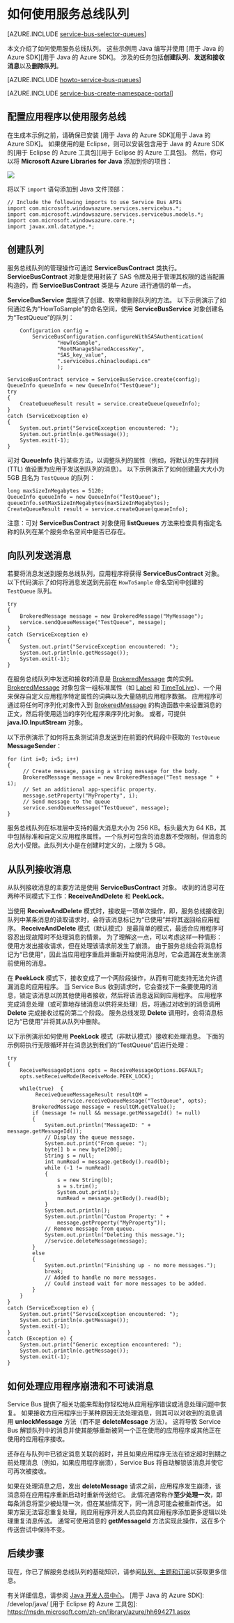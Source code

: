 <properties
    pageTitle="如何通过 Java 使用服务总线队列 | Azure"
    description="了解如何在 Azure 中使用服务总线队列。 用 Java 编写的代码示例。"
    services="service-bus"
    documentationCenter="java"
    authors="sethmanheim"
    manager="timlt"
    translationtype="Human Translation" />
<tags
    ms.service="service-bus"
    ms.workload="na"
    ms.tgt_pltfrm="na"
    ms.devlang="Java"
    ms.topic="article"
    ms.date="01/11/2017"
    wacn.date="04/17/2017"
    ms.author="sethm"
    ms.sourcegitcommit="7cc8d7b9c616d399509cd9dbdd155b0e9a7987a8"
    ms.openlocfilehash="2319d1c1b681730bbd9776baf7104c975ee670a7"
    ms.lasthandoff="04/07/2017" />

# <a name="how-to-use-service-bus-queues"></a>如何使用服务总线队列

[AZURE.INCLUDE [service-bus-selector-queues](../../includes/service-bus-selector-queues.md)]

本文介绍了如何使用服务总线队列。 这些示例用 Java 编写并使用 [用于 Java 的 Azure SDK][用于 Java 的 Azure SDK]。 涉及的任务包括**创建队列**、**发送和接收消息**以及**删除队列**。

[AZURE.INCLUDE [howto-service-bus-queues](../../includes/howto-service-bus-queues.md)]

[AZURE.INCLUDE [service-bus-create-namespace-portal](../../includes/service-bus-create-namespace-portal.md)]

## <a name="configure-your-application-to-use-service-bus"></a>配置应用程序以使用服务总线
在生成本示例之前，请确保已安装 [用于 Java 的 Azure SDK][用于 Java 的 Azure SDK]。 如果使用的是 Eclipse，则可以安装包含用于 Java 的 Azure SDK 的[用于 Eclipse 的 Azure 工具包][用于 Eclipse 的 Azure 工具包]。 然后，你可以将 **Microsoft Azure Libraries for Java** 添加到你的项目：

![](./media/service-bus-java-how-to-use-queues/eclipselibs.png)

将以下 `import` 语句添加到 Java 文件顶部：

    // Include the following imports to use Service Bus APIs
    import com.microsoft.windowsazure.services.servicebus.*;
    import com.microsoft.windowsazure.services.servicebus.models.*;
    import com.microsoft.windowsazure.core.*;
    import javax.xml.datatype.*;

## <a name="create-a-queue"></a>创建队列

服务总线队列的管理操作可通过 **ServiceBusContract** 类执行。 **ServiceBusContract** 对象是使用封装了 SAS 令牌及用于管理其权限的适当配置构造的，而 **ServiceBusContract** 类是与 Azure 进行通信的单一点。

**ServiceBusService** 类提供了创建、枚举和删除队列的方法。 以下示例演示了如何通过名为“HowToSample”的命名空间，使用 **ServiceBusService** 对象创建名为“TestQueue”的队列：

        Configuration config =
            ServiceBusConfiguration.configureWithSASAuthentication(
                    "HowToSample",
                    "RootManageSharedAccessKey",
                    "SAS_key_value",
                    ".servicebus.chinacloudapi.cn"
                    );

    ServiceBusContract service = ServiceBusService.create(config);
    QueueInfo queueInfo = new QueueInfo("TestQueue");
    try
    {
        CreateQueueResult result = service.createQueue(queueInfo);
    }
    catch (ServiceException e)
    {
        System.out.print("ServiceException encountered: ");
        System.out.println(e.getMessage());
        System.exit(-1);
    }

可对 **QueueInfo** 执行某些方法，以调整队列的属性（例如，将默认的生存时间 (TTL) 值设置为应用于发送到队列的消息）。 以下示例演示了如何创建最大大小为 5GB 且名为 `TestQueue` 的队列：

    long maxSizeInMegabytes = 5120;
    QueueInfo queueInfo = new QueueInfo("TestQueue");
    queueInfo.setMaxSizeInMegabytes(maxSizeInMegabytes);
    CreateQueueResult result = service.createQueue(queueInfo);

注意：可对 **ServiceBusContract** 对象使用 **listQueues** 方法来检查具有指定名称的队列在某个服务命名空间中是否已存在。

## <a name="send-messages-to-a-queue"></a>向队列发送消息

若要将消息发送到服务总线队列，应用程序将获得 **ServiceBusContract** 对象。 以下代码演示了如何将消息发送到先前在 `HowToSample` 命名空间中创建的 `TestQueue` 队列。

    try
    {
        BrokeredMessage message = new BrokeredMessage("MyMessage");
        service.sendQueueMessage("TestQueue", message);
    }
    catch (ServiceException e) 
    {
        System.out.print("ServiceException encountered: ");
        System.out.println(e.getMessage());
        System.exit(-1);
    }

在服务总线队列中发送和接收的消息是 [BrokeredMessage][] 类的实例。 [BrokeredMessage][] 对象包含一组标准属性（如 [Label](https://msdn.microsoft.com/zh-cn/library/azure/microsoft.servicebus.messaging.brokeredmessage.label.aspx) 和 [TimeToLive](https://msdn.microsoft.com/zh-cn/library/azure/microsoft.servicebus.messaging.brokeredmessage.timetolive.aspx)）、一个用来保存自定义应用程序特定属性的词典以及大量随机应用程序数据。 应用程序可通过将任何可序列化对象传入到 [BrokeredMessage][BrokeredMessage] 的构造函数中来设置消息的正文，然后将使用适当的序列化程序来序列化对象。 或者，可提供 **java.IO.InputStream** 对象。

以下示例演示了如何将五条测试消息发送到在前面的代码段中获取的 `TestQueue` **MessageSender**：

    for (int i=0; i<5; i++)
    {
         // Create message, passing a string message for the body.
         BrokeredMessage message = new BrokeredMessage("Test message " + i);
         // Set an additional app-specific property.
         message.setProperty("MyProperty", i); 
         // Send message to the queue
         service.sendQueueMessage("TestQueue", message);
    }

服务总线队列在标准层中支持的最大消息大小为 256 KB。标头最大为 64 KB，其中包括标准和自定义应用程序属性。一个队列可包含的消息数不受限制，但消息的总大小受限。此队列大小是在创建时定义的，上限为 5 GB。

## <a name="receive-messages-from-a-queue"></a>从队列接收消息

从队列接收消息的主要方法是使用 **ServiceBusContract** 对象。 收到的消息可在两种不同模式下工作：**ReceiveAndDelete** 和 **PeekLock**。

当使用 **ReceiveAndDelete** 模式时，接收是一项单次操作，即，服务总线接收到队列中某条消息的读取请求时，会将该消息标记为“已使用”并将其返回给应用程序。 **ReceiveAndDelete** 模式（默认模式）是最简单的模式，最适合应用程序可容忍出现故障时不处理消息的情景。 为了理解这一点，可以考虑这样一种情形：使用方发出接收请求，但在处理该请求前发生了崩溃。
由于服务总线会将消息标记为“已使用”，因此当应用程序重启并重新开始使用消息时，它会遗漏在发生崩溃前使用的消息。

在 **PeekLock** 模式下，接收变成了一个两阶段操作，从而有可能支持无法允许遗漏消息的应用程序。 当 Service Bus 收到请求时，它会查找下一条要使用的消息，锁定该消息以防其他使用者接收，然后将该消息返回到应用程序。 应用程序完成消息处理（或可靠地存储消息以供将来处理）后，将通过对收到的消息调用 **Delete** 完成接收过程的第二个阶段。 服务总线发现 **Delete** 调用时，会将消息标记为“已使用”并将其从队列中删除。

以下示例演示如何使用 **PeekLock** 模式（非默认模式）接收和处理消息。 下面的示例将执行无限循环并在消息达到我们的“TestQueue”后进行处理：

    try
    {
        ReceiveMessageOptions opts = ReceiveMessageOptions.DEFAULT;
        opts.setReceiveMode(ReceiveMode.PEEK_LOCK);

        while(true)  { 
             ReceiveQueueMessageResult resultQM = 
                     service.receiveQueueMessage("TestQueue", opts);
            BrokeredMessage message = resultQM.getValue();
            if (message != null && message.getMessageId() != null)
            {
                System.out.println("MessageID: " + message.getMessageId());    
                // Display the queue message.
                System.out.print("From queue: ");
                byte[] b = new byte[200];
                String s = null;
                int numRead = message.getBody().read(b);
                while (-1 != numRead)
                {
                    s = new String(b);
                    s = s.trim();
                    System.out.print(s);
                    numRead = message.getBody().read(b);
                }
                System.out.println();
                System.out.println("Custom Property: " + 
                    message.getProperty("MyProperty"));
                // Remove message from queue.
                System.out.println("Deleting this message.");
                //service.deleteMessage(message);
            }  
            else  
            {        
                System.out.println("Finishing up - no more messages.");        
                break; 
                // Added to handle no more messages.
                // Could instead wait for more messages to be added.
            }
        }
    }
    catch (ServiceException e) {
        System.out.print("ServiceException encountered: ");
        System.out.println(e.getMessage());
        System.exit(-1);
    }
    catch (Exception e) {
        System.out.print("Generic exception encountered: ");
        System.out.println(e.getMessage());
        System.exit(-1);
    }     

## <a name="how-to-handle-application-crashes-and-unreadable-messages"></a>如何处理应用程序崩溃和不可读消息

Service Bus 提供了相关功能来帮助你轻松地从应用程序错误或消息处理问题中恢复。 如果接收方应用程序出于某种原因无法处理消息，则其可以对收到的消息调用 **unlockMessage** 方法（而不是 **deleteMessage** 方法）。 这将导致 Service Bus 解锁队列中的消息并使其能够重新被同一个正在使用的应用程序或其他正在使用的应用程序接收。

还存在与队列中已锁定消息关联的超时，并且如果应用程序无法在锁定超时到期之前处理消息（例如，如果应用程序崩溃），Service Bus 将自动解锁该消息并使它可再次被接收。

如果在处理消息之后，发出 **deleteMessage** 请求之前，应用程序发生崩溃，该消息将在应用程序重新启动时重新传送给它。 此情况通常称作**至少处理一次**，即每条消息将至少被处理一次，但在某些情况下，同一消息可能会被重新传送。 如果方案无法容忍重复处理，则应用程序开发人员应向其应用程序添加更多逻辑以处理重复消息传送。 通常可使用消息的 **getMessageId** 方法实现此操作，这在多个传送尝试中保持不变。

## <a name="next-steps"></a>后续步骤
现在，你已了解服务总线队列的基础知识，请参阅[队列、主题和订阅][Queues, topics, and subscriptions]以获取更多信息。

有关详细信息，请参阅 [Java 开发人员中心](/develop/java/)。
  [用于 Java 的 Azure SDK]: /develop/java/
  [用于 Eclipse 的 Azure 工具包]: https://msdn.microsoft.com/zh-cn/library/azure/hh694271.aspx

  [Queues, topics, and subscriptions]: /documentation/articles/service-bus-queues-topics-subscriptions/
  [BrokeredMessage]: https://docs.microsoft.com/en-us/dotnet/api/microsoft.servicebus.messaging.brokeredmessage